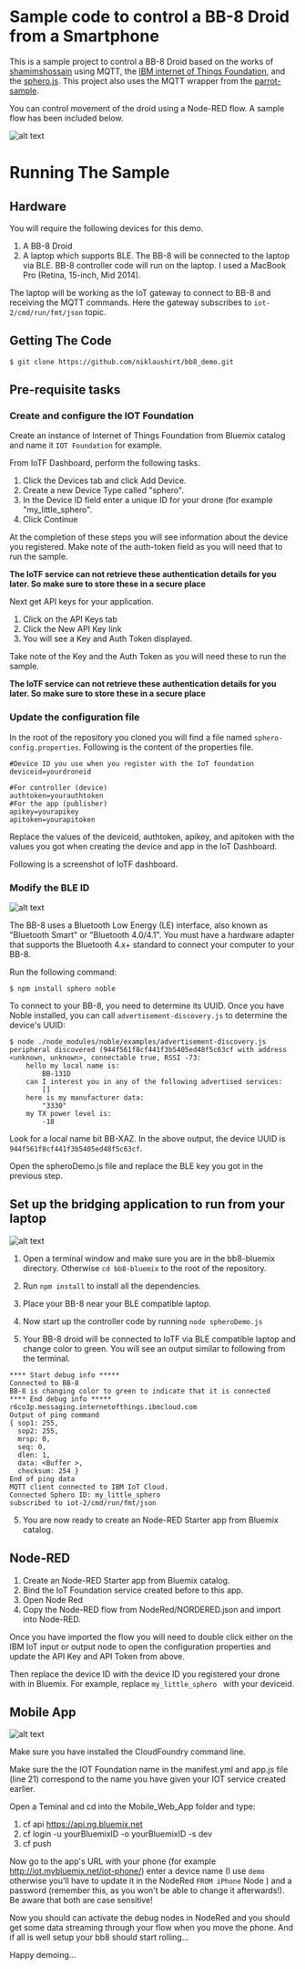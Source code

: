 # Sample code to control a BB-8 Droid from a Smartphone


This is a sample project to control a BB-8 Droid based on the works of [shamimshossain](https://github.com/shamimshossain/bb8-bluemix)
using MQTT, the [IBM internet of Things Foundation](http://www.ibm.com/cloud-computing/bluemix/solutions/iot/), and the [sphero.js](https://github.com/orbotix/sphero.js). 
This project also uses the MQTT wrapper from the [parrot-sample](https://github.com/IBM-Bluemix/parrot-sample).

You can control movement of the droid using a Node-RED flow. A sample flow has been included below. 


![alt text](images/NodeRed_gif.gif "NodeRed")


# Running The Sample

## Hardware

You will require the following devices for this demo.

1. A BB-8 Droid
2. A laptop which supports BLE. The BB-8 will be connected to the laptop via BLE. BB-8 controller code will run on the laptop. I used a MacBook Pro (Retina, 15-inch, Mid 2014).

The laptop will be working as the IoT gateway to connect to BB-8 and receiving the MQTT commands. Here the gateway subscribes to `iot-2/cmd/run/fmt/json` topic.


## Getting The Code

`$ git clone https://github.com/niklaushirt/bb8_demo.git`

## Pre-requisite tasks
### Create and configure the IOT Foundation 
Create an instance of Internet of Things Foundation from Bluemix catalog and name it `IOT Foundation` for example.



From IoTF Dashboard, perform the following tasks.

1. Click the Devices tab and click Add Device.
2. Create a new Device Type called "sphero".  
3.  In the Device ID field enter a unique ID for your drone (for example "my_little_sphero".
4. Click Continue

At the completion of these steps you will see information about the device you registered.  Make note of the auth-token field as you will need that to run the sample.

**The IoTF service can not retrieve these authentication details for you later. So make sure to store these in a secure place**

Next get API keys for your application.

1.  Click on the API Keys tab
2.  Click the New API Key link
3.  You will see a Key and Auth Token displayed.

Take note of the Key and the Auth Token as you will need these to run the sample.

**The IoTF service can not retrieve these authentication details for you later. So make sure to store these in a secure place**

### Update the configuration file 

In the root of the repository you cloned you will find a file named `sphero-config.properties`.  Following is the content of the properties file.

```
#Device ID you use when you register with the IoT foundation
deviceid=yourdroneid

#For controller (device)
authtoken=yourauthtoken
#For the app (publisher)
apikey=yourapikey
apitoken=yourapitoken
```

Replace the values of the deviceid, authtoken, apikey, and apitoken with the values you got when creating the device and app in the IoT Dashboard.

Following is a screenshot of IoTF dashboard.



### Modify the BLE ID

![alt text](images/BLE_gif.gif "BLE")

The BB-8 uses a Bluetooth Low Energy (LE) interface, also known as "Bluetooth Smart" or "Bluetooth 4.0/4.1". You must have a hardware adapter that supports the Bluetooth 4.x+ standard to connect your computer to your BB-8.

Run the following command:

    $ npm install sphero noble
    
To connect to your BB-8, you need to determine its UUID. Once you have Noble installed, you can call `advertisement-discovery.js` to determine the device's UUID:

```
$ node ./node_modules/noble/examples/advertisement-discovery.js
peripheral discovered (944f561f8cf441f3b5405ed48f5c63cf with address <unknown, unknown>, connectable true, RSSI -73:
    hello my local name is:
        BB-131D
    can I interest you in any of the following advertised services:
        []
    here is my manufacturer data:
        "3330"
    my TX power level is:
        -18
```

Look for a local name bit BB-XAZ. In the above output, the device UUID is `944f561f8cf441f3b5405ed48f5c63cf`.

Open the spheroDemo.js file and replace the BLE key you got in the previous step.


## Set up the bridging application to run from your laptop


![alt text](images/Terminal_gif.gif "Terminal")

1. Open a terminal window and make sure you are in the bb8-bluemix directory. Otherwise `cd bb8-bluemix` to the root of the repository.
2. Run `npm install` to install all the dependencies.
2. Place your BB-8 near your BLE compatible laptop.
3. Now start up the controller code by running `node spheroDemo.js`

4. Your BB-8 droid will be connected to IoTF via BLE compatible laptop and change color to green. You will see an output similar to following  from the terminal.
```
**** Start debug info *****
Connected to BB-8
BB-8 is changing color to green to indicate that it is connected
**** End debug info *****
r6co3p.messaging.internetofthings.ibmcloud.com
Output of ping command
{ sop1: 255,
  sop2: 255,
  mrsp: 0,
  seq: 0,
  dlen: 1,
  data: <Buffer >,
  checksum: 254 }
End of ping data
MQTT client connected to IBM IoT Cloud.
Connected Sphero ID: my_little_sphero
subscribed to iot-2/cmd/run/fmt/json
```
5. You are now ready to create an Node-RED Starter app from Bluemix catalog.




## Node-RED

1. Create an Node-RED Starter app from Bluemix catalog.
2. Bind the IoT Foundation service created before to this app.
3. Open Node Red
4. Copy the Node-RED flow from NodeRed/NORDERED.json and import into Node-RED.

Once you have imported the flow you will need to double click either on the IBM IoT input or output node to open the configuration properties and update the API Key and API Token from above.

Then replace the device ID with the device ID you registered your drone with in Bluemix. 
For example, replace `my_little_sphero ` with your deviceid.


## Mobile App

![alt text](images/iPhone_gif.gif "Phone")

Make sure you have installed the CloudFoundry command line.

Make sure the the IOT Foundation name in the manifest.yml and app.js file (line 21) correspond to the name you have given your IOT service created earlier.

Open a Teminal and cd into the Mobile_Web_App folder and type:

1. cf api https://api.ng.bluemix.net 
2. cf login -u yourBluemixID -o yourBluemixID -s dev
3. cf push

Now go to the app's URL with your phone (for example http://iot.mybluemix.net/iot-phone/) enter a device name (I use `demo` otherwise you'll have to update it in the NodeRed `FROM iPhone` Node ) and a password (remember this, as you won't be able to change it afterwards!).
Be aware that both are case sensitive!

Now you should can activate the debug nodes in NodeRed and you should get some data streaming through your flow when you move the phone.
And if all is well setup your bb8 should start rolling...

Happy demoing...